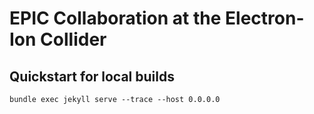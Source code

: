 # EPIC Collaboration at the Electron-Ion Collider

## Quickstart for local builds

```console
bundle exec jekyll serve --trace --host 0.0.0.0
```

